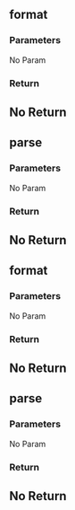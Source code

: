 ## format
### Parameters
No Param
### Return
No Return
--------------------------------------------
## parse
### Parameters
No Param
### Return
No Return
--------------------------------------------
## format
### Parameters
No Param
### Return
No Return
--------------------------------------------
## parse
### Parameters
No Param
### Return
No Return
--------------------------------------------
